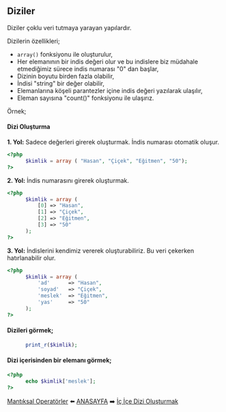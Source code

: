 ## Diziler

Diziler çoklu veri tutmaya yarayan yapılardır.

Dizilerin özellikleri;
- `array()` fonksiyonu ile oluşturulur,
- Her elemanının bir indis değeri olur ve bu indislere biz müdahale etmediğimiz sürece indis numarası "0" dan başlar,
- Dizinin boyutu birden fazla olabilir,
- İndisi "string" bir değer olabilir,
- Elemanlarına köşeli parantezler içine indis değeri yazılarak ulaşılır,
- Eleman sayısına "count()" fonksiyonu ile ulaşırız.

Örnek;

#### Dizi Oluşturma

**1. Yol:** Sadece değerleri girerek oluşturmak. İndis numarası otomatik oluşur.

```php
<?php
      $kimlik = array ( "Hasan", "Çiçek", "Eğitmen", "50");
?>
```

**2. Yol:** İndis numarasını girerek oluşturmak.

```php
<?php
      $kimlik = array (
          [0] => "Hasan",
          [1] => "Çiçek",
          [2] => "Eğitmen",
          [3] => "50"
      );
?>
```

**3. Yol:** İndislerini kendimiz vererek oluşturabiliriz. Bu veri çekerken hatırlanabilir olur.

```php
<?php
      $kimlik = array (
          'ad'      => "Hasan",
          'soyad'   => "Çiçek",
          'meslek'  => "Eğitmen",
          'yas'     => "50"
      );
?>
```

#### Dizileri görmek;
```php
      print_r($kimlik);
```

#### Dizi içerisinden bir elemanı görmek;
```php
<?php
      echo $kimlik['meslek'];
?>
```



[Mantıksal Operatörler](https://github.com/yeniceri1453/Ubuntu-Php/blob/master/notlar/mantiksal.md) :arrow_left: [ANASAYFA](https://github.com/yeniceri1453/Ubuntu-Php) :arrow_right: [İç İçe Dizi Oluşturmak](https://github.com/yeniceri1453/Ubuntu-Php/blob/master/notlar/ic_ice_diziler.md)
